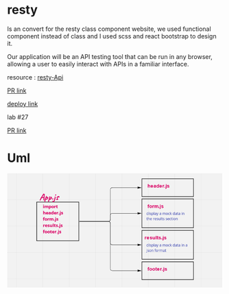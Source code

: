 # resty

Is an convert for the resty class component website, we used functional component instead of class and I used scss and react bootstrap to design it.

Our application will be an API testing tool that can be run in any browser, allowing a user to easily interact with APIs in a familiar interface.

resource : [resty-Api](https://resty.netlify.app/)

[PR link](https://github.com/salammustafa728/resty/pull/1)

[deploy link](https://resty-api-salam.netlify.app/)

lab #27

[PR link]()




# Uml


![](./src/images/uml-component-based.png)